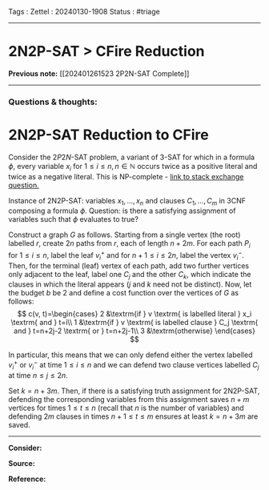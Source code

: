 Tags :
Zettel :  20240130-1908
Status : #triage 

-----

# 2N2P-SAT > CFire Reduction

**Previous note:** [[202401261523 2P2N-SAT Complete]]

-----

### Questions & thoughts:

# 2N2P-SAT Reduction to CFire

Consider the $2P2N$-SAT problem, a variant of 3-SAT for which in a formula $\phi$, every variable $x_i$ for $1\leq i \leq n, n\in \mathbb{N}$ occurs twice as a positive literal and twice as a negative literal. This is NP-complete - [link to stack exchange question.](https://cs.stackexchange.com/questions/16817/is-the-kpkn-3sat-problem-np-complete)

Instance of 2N2P-SAT: variables $x_1, \dots, x_n$ and clauses $C_1, \dots, C_m$ in 3CNF composing a formula $\phi$. Question: is there a satisfying assignment of variables such that $\phi$ evaluates to true?

Construct a graph $G$ as follows. Starting from a single vertex (the root) labelled $r$, create $2n$ paths from $r$, each of length $n+2m$. For each path $P_i$ for $1\leq i\leq n$, label the leaf $v_i^+$ and for $n+1\leq i \leq 2n$, label the vertex $v_i^-$. Then, for the terminal (leaf) vertex of each path, add two further vertices only adjacent to the leaf, label one $C_j$ and the other $C_k$, which indicate the clauses in which the literal appears ($j$ and $k$ need not be distinct). Now, let the budget $b$ be 2 and define a cost function over the vertices of $G$ as follows:
$$
c(v, t)=\begin{cases}
2 &\textrm{if } v \textrm{ is labelled literal } x_i \textrm{ and } t=i\\
1 &\textrm{if } v \textrm{ is labelled clause } C_j \textrm{ and } t=n+2j-2 \textrm{ or } t=n+2j-1\\
3 &\textrm{otherwise}
\end{cases}
$$

In particular, this means that we can only defend either the vertex labelled $v_i^+$ or $v_i^-$ at time $1\leq i \leq n$ and we can defend two clause vertices labelled $C_j$ at time $n\leq j \leq 2n$.

Set $k=n+3m$. Then, if there is a satisfying truth assignment for 2N2P-SAT, defending the corresponding variables from this assignment saves $n+m$ vertices for times $1\leq t \leq n$ (recall that $n$ is the number of variables) and defending $2m$ clauses in times $n+1\leq t\leq m$ ensures at least $k=n+3m$ are saved.
 
-----
 
**Consider:**


**Source:** 


**Reference:** 
